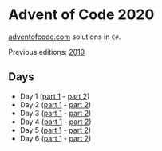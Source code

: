 # Advent of Code 2020

[adventofcode.com](adventofcode.com) solutions in `C#`.

Previous editions: [2019](2019/README.md)

## Days
* Day 1 ([part 1](2020/day1/Part1.cs) - [part 2](2020/day1/Part2.cs))
* Day 2 ([part 1](2020/day2/Part1.cs) - [part 2](2020/day2/Part2.cs))
* Day 3 ([part 1](2020/day3/Part1.cs) - [part 2](2020/day3/Part2.cs))
* Day 4 ([part 1](2020/day4/Part1.cs) - [part 2](2020/day4/Part2.cs))
* Day 5 ([part 1](2020/day5/Part1.cs) - [part 2](2020/day5/Part2.cs))
* Day 6 ([part 1](2020/day6/Part1.cs) - [part 2](2020/day6/Part2.cs))
